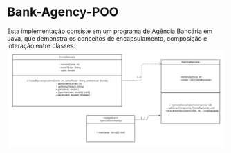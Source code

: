 # Bank-Agency-POO
Esta implementação consiste em um programa de Agência Bancária em Java, que demonstra os conceitos de encapsulamento, composição e interação entre classes.
![Diagrama UML das Classes](https://github.com/viniciuscavalcantte/Bank-Agency-POO/blob/main/Classe%20UML.png)
